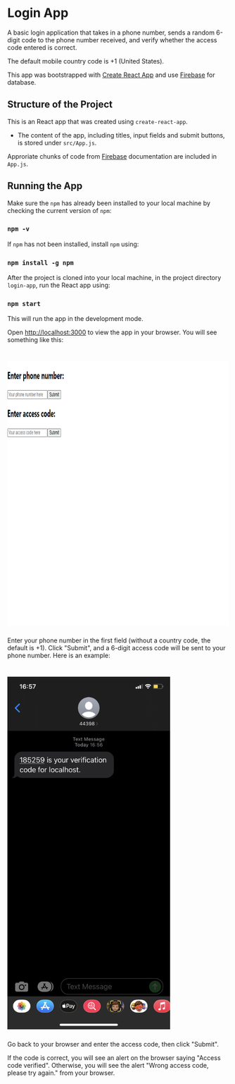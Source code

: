 # Login App

A basic login application that takes in a phone number, sends a random 6-digit code to the phone number received, and verify whether the access code entered is correct. 

The default mobile country code is +1 (United States).

This app was bootstrapped with [Create React App](https://github.com/facebook/create-react-app) and use [Firebase](https://firebase.google.com/) for database.

## Structure of the Project

This is an React app that was created using `create-react-app`. 

- The content of the app, including titles, input fields and submit buttons, is stored under `src/App.js`.

Approriate chunks of code from [Firebase](https://firebase.google.com/) documentation are included in `App.js`.

## Running the App

Make sure the `npm` has already been installed to your local machine by checking the current version of `npm`:

### `npm -v`

If `npm` has not been installed, install `npm` using:

### `npm install -g npm`

After the project is cloned into your local machine, in the project directory `login-app`, run the React app using:

### `npm start`

This will run the app in the development mode.

Open [http://localhost:3000](http://localhost:3000) to view the app in your browser. You will see something like this:

# <img alt="UI" src="images/app.png" height="600" width="800">

Enter your phone number in the first field (without a country code, the default is +1). Click "Submit", and a 6-digit access code will be sent to your phone number. Here is an example:

# <img alt="verify" src="images/access-code.png" height="800" width="370">

Go back to your browser and enter the access code, then click "Submit". 

If the code is correct, you will see an alert on the browser saying "Access code verified". Otherwise, you will see the alert "Wrong access code, please try again." from your browser.



